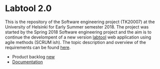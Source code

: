 # Labtool 2.0

This is the repository of the Software engineering project (TK20007) at the University of Helsinki for Early Summer semester 2018. The project was started by the Spring 2018 Software engineering project and the aim is to continue the develompent of a new version [labtool](http://tktl-labtool.herokuapp.com/) web application using agile methods (SCRUM ish). The topic description and overview of the requirements can be found [here](https://studies.cs.helsinki.fi/ohtuprojekti/topic_descriptions/203).

- Product backlog [new](https://github.com/labtool/labtool/projects/1) 
- [Documentation](https://github.com/labtool/labtool/wiki)
